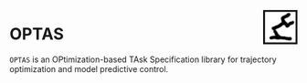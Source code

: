 <p align="center">
  <img src="doc/logo.png" width="60" align="right">
</p>

# OPTAS

`OPTAS` is an OPtimization-based TAsk Specification library for trajectory optimization and model predictive control. 

